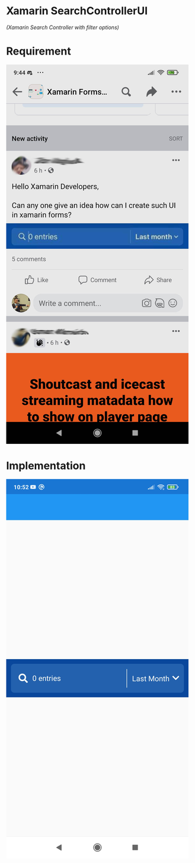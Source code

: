 # Xamarin SearchControllerUI

_(Xamarin Search Controller with filter options)_

# Requirement
![Requirement](Images/RequirementImage.jpg)

# Implementation
![Implementation](Images/ImplementedImage.jpg)
